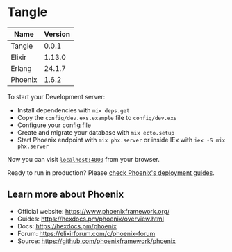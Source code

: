 # Tangle

|Name|Version|
|-|-|
|Tangle|0.0.1|
|Elixir|1.13.0|
|Erlang|24.1.7|
|Phoenix|1.6.2|

To start your Development server:

  * Install dependencies with `mix deps.get`
  * Copy the `config/dev.exs.example` file to `config/dev.exs`
  * Configure your config file
  * Create and migrate your database with `mix ecto.setup`
  * Start Phoenix endpoint with `mix phx.server` or inside IEx with `iex -S mix phx.server`

Now you can visit [`localhost:4000`](http://localhost:4000) from your browser.

Ready to run in production? Please [check Phoenix's deployment guides](https://hexdocs.pm/phoenix/deployment.html).

## Learn more about Phoenix

  * Official website: https://www.phoenixframework.org/
  * Guides: https://hexdocs.pm/phoenix/overview.html
  * Docs: https://hexdocs.pm/phoenix
  * Forum: https://elixirforum.com/c/phoenix-forum
  * Source: https://github.com/phoenixframework/phoenix
